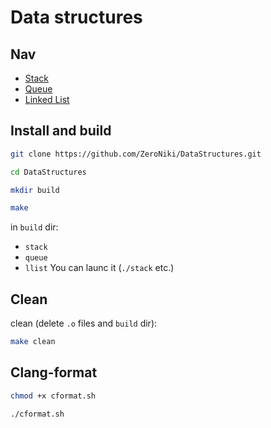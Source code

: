 # Data structures
## Nav
- [Stack](https://github.com/ZeroNiki/DataStructures/blob/main/src/Stack/stack_readme.md)
- [Queue](https://github.com/ZeroNiki/DataStructures/blob/main/src/Queue/queue_readme.md)
- [Linked List](https://github.com/ZeroNiki/DataStructures/blob/main/src/LinkedList/linked_list_readme.md)

## Install and build
```sh
git clone https://github.com/ZeroNiki/DataStructures.git

cd DataStructures
```

```sh
mkdir build

make
```

in `build` dir:
- `stack`
- `queue`
- `llist`
You can launc it (`./stack` etc.)

## Clean
clean (delete `.o` files and `build` dir):
```sh
make clean
```


## Clang-format
```sh
chmod +x cformat.sh

./cformat.sh
```
